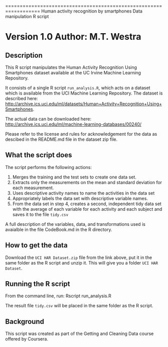 ==================================================================
Human activity recognition by smartphones
Data manipulation R script

Version 1.0
Author: M.T. Westra
==================================================================

## Description
This R script manipulates the Human Activity Recognition Using Smartphones dataset available at the UC Irvine Machine Learning Repository.

It consists of a single R script `run_analysis.R`, which acts on a dataset which is available from the UCI Machine Learning Repository. The dataset is described here: http://archive.ics.uci.edu/ml/datasets/Human+Activity+Recognition+Using+Smartphones.

The actual data can be downloaded here: http://archive.ics.uci.edu/ml/machine-learning-databases/00240/

Please refer to the license and rules for acknowledgement for the data as descibed in the README.md file in the dataset zip file.

## What the script does
The script performs the following actions:

1. Merges the training and the test sets to create one data set.
2. Extracts only the measurements on the mean and standard deviation for each measurement.
3. Uses descriptive activity names to name the activities in the data set
4. Appropriately labels the data set with descriptive variable names.
5. From the data set in step 4, creates a second, independent tidy data set with the average of each variable for each activity and each subject and saves it to the file `tidy.csv`


A full description of the variables, data, and transformations used is avaialble in the file CodeBook.md in the R directory.

## How to get the data
 Download the `UCI HAR Dataset.zip` file from the link above, put it in the same  folder as the R script and unzip it. This will give you a folder `UCI HAR Dataset`.

## Running the R script
From the command line, run:
    Rscript run_analysis.R

The result file `tidy.csv` will be placed in the same folder as the R script.

## Background
This script was created as part of the Getting and Cleaning Data course offered by Coursera.
